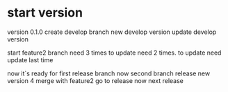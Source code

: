 # start version
version 0.1.0
create develop branch
new develop version
update develop version

start feature2 branch
need 3 times to update
need 2 times. to update
need update last time

now it`s ready for first release branch
now second branch release
new version 4 merge with feature2
go to release now
next release
